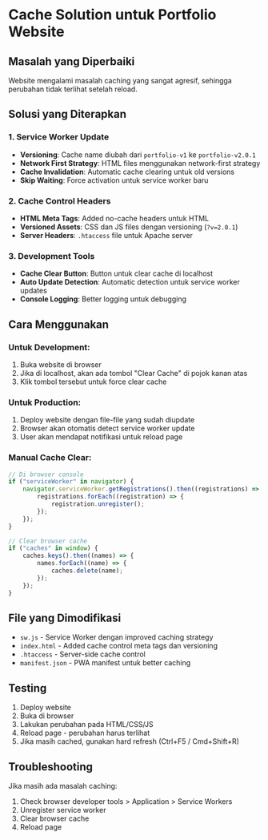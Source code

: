 # Cache Solution untuk Portfolio Website

## Masalah yang Diperbaiki

Website mengalami masalah caching yang sangat agresif, sehingga perubahan tidak terlihat setelah reload.

## Solusi yang Diterapkan

### 1. Service Worker Update

- **Versioning**: Cache name diubah dari `portfolio-v1` ke `portfolio-v2.0.1`
- **Network First Strategy**: HTML files menggunakan network-first strategy
- **Cache Invalidation**: Automatic cache clearing untuk old versions
- **Skip Waiting**: Force activation untuk service worker baru

### 2. Cache Control Headers

- **HTML Meta Tags**: Added no-cache headers untuk HTML
- **Versioned Assets**: CSS dan JS files dengan versioning (`?v=2.0.1`)
- **Server Headers**: `.htaccess` file untuk Apache server

### 3. Development Tools

- **Cache Clear Button**: Button untuk clear cache di localhost
- **Auto Update Detection**: Automatic detection untuk service worker updates
- **Console Logging**: Better logging untuk debugging

## Cara Menggunakan

### Untuk Development:

1. Buka website di browser
2. Jika di localhost, akan ada tombol "Clear Cache" di pojok kanan atas
3. Klik tombol tersebut untuk force clear cache

### Untuk Production:

1. Deploy website dengan file-file yang sudah diupdate
2. Browser akan otomatis detect service worker update
3. User akan mendapat notifikasi untuk reload page

### Manual Cache Clear:

```javascript
// Di browser console
if ("serviceWorker" in navigator) {
	navigator.serviceWorker.getRegistrations().then((registrations) => {
		registrations.forEach((registration) => {
			registration.unregister();
		});
	});
}

// Clear browser cache
if ("caches" in window) {
	caches.keys().then((names) => {
		names.forEach((name) => {
			caches.delete(name);
		});
	});
}
```

## File yang Dimodifikasi

- `sw.js` - Service Worker dengan improved caching strategy
- `index.html` - Added cache control meta tags dan versioning
- `.htaccess` - Server-side cache control
- `manifest.json` - PWA manifest untuk better caching

## Testing

1. Deploy website
2. Buka di browser
3. Lakukan perubahan pada HTML/CSS/JS
4. Reload page - perubahan harus terlihat
5. Jika masih cached, gunakan hard refresh (Ctrl+F5 / Cmd+Shift+R)

## Troubleshooting

Jika masih ada masalah caching:

1. Check browser developer tools > Application > Service Workers
2. Unregister service worker
3. Clear browser cache
4. Reload page
